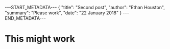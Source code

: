 ---START_METADATA---
{
  "title": "Second post",
  "author": "Ethan Houston",
  "summary": "Please work",
  "date": "22 January 2018"
}
---END_METADATA---

# This might work

